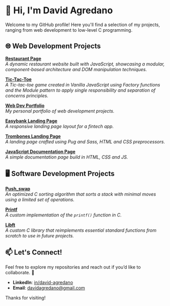 # 👋 Hi, I'm David Agredano

Welcome to my GitHub profile! Here you'll find a selection of my projects, ranging from web development to low-level C programming.


## 🌐 Web Development Projects

**[Restaurant Page](https://github.com/davidagredano/restaurant-page)**  
_A dynamic restaurant website built with JavaScript, showcasing a modular, component-based architecture and DOM manipulation techniques._

**[Tic-Tac-Toe](https://github.com/davidagredano/tic-tac-toe)**  
_A Tic-tac-toe game created in Vanilla JavaScript using Factory functions and the Module pattern to apply single responsibility and separation of concerns principles._

**[Web Dev Portfolio](https://github.com/davidagredano/portfolio)**  
_My personal portfolio of web development projects._

**[Easybank Landing Page](https://github.com/davidagredano/easybank-landing-page)**  
_A responsive landing page layout for a fintech app._

**[Trombones Landing Page](https://github.com/davidagredano/trombones-landing-page)**  
_A landing page crafted using Pug and Sass, HTML and CSS preprocessors._

**[JavaScript Documentation Page](https://github.com/davidagredano/javascript-documentation-page)**  
_A simple documentation page build in HTML, CSS and JS._

## 🖥️ Software Development Projects

**[Push_swap](https://github.com/davidagredano/push_swap)**  
_An optimized C sorting algorithm that sorts a stack with minimal moves using a limited set of operations._

**[Printf](https://github.com/davidagredano/printf)**  
_A custom implementation of the `printf()` function in C._

**[Libft](https://github.com/davidagredano/libft)**  
_A custom C library that reimplements essential standard functions from scratch to use in future projects._

## 📫 Let's Connect!

Feel free to explore my repositories and reach out if you’d like to collaborate. 🚀

- **LinkedIn**: [in/david-agredano](https://linkedin.com/in/david-agredano)
- **Email**: davidagredano@gmail.com
 
Thanks for visiting!
